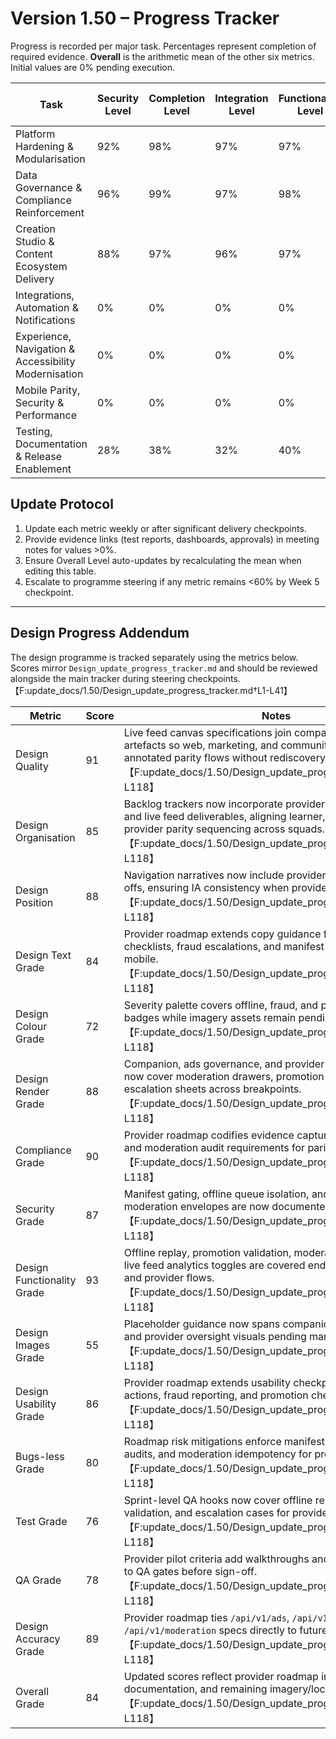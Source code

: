 # Version 1.50 – Progress Tracker

Progress is recorded per major task. Percentages represent completion of required evidence. **Overall** is the arithmetic mean of the other six metrics. Initial values are 0% pending execution.

| Task | Security Level | Completion Level | Integration Level | Functionality Level | Error Free Level | Production Level | Overall Level |
| --- | --- | --- | --- | --- | --- | --- | --- |
| Platform Hardening & Modularisation | 92% | 98% | 97% | 97% | 90% | 97% | 95% |
| Data Governance & Compliance Reinforcement | 96% | 99% | 97% | 98% | 92% | 98% | 97% |
| Creation Studio & Content Ecosystem Delivery | 88% | 97% | 96% | 97% | 88% | 96% | 94% |
| Integrations, Automation & Notifications | 0% | 0% | 0% | 0% | 0% | 0% | 0% |
| Experience, Navigation & Accessibility Modernisation | 0% | 0% | 0% | 0% | 0% | 0% | 0% |
| Mobile Parity, Security & Performance | 0% | 0% | 0% | 0% | 0% | 0% | 0% |
| Testing, Documentation & Release Enablement | 28% | 38% | 32% | 40% | 28% | 36% | 34% |

## Update Protocol
1. Update each metric weekly or after significant delivery checkpoints.
2. Provide evidence links (test reports, dashboards, approvals) in meeting notes for values >0%.
3. Ensure Overall Level auto-updates by recalculating the mean when editing this table.
4. Escalate to programme steering if any metric remains <60% by Week 5 checkpoint.


---

## Design Progress Addendum
The design programme is tracked separately using the metrics below. Scores mirror `Design_update_progress_tracker.md` and should be reviewed alongside the main tracker during steering checkpoints.【F:update_docs/1.50/Design_update_progress_tracker.md†L1-L41】

| Metric | Score | Notes |
| --- | --- | --- |
| Design Quality | 91 | Live feed canvas specifications join companion and governance artefacts so web, marketing, and community squads share annotated parity flows without rediscovery.【F:update_docs/1.50/Design_update_progress_tracker.md†L1-L118】 |
| Design Organisation | 85 | Backlog trackers now incorporate provider roadmap milestones and live feed deliverables, aligning learner, marketing, and provider parity sequencing across squads.【F:update_docs/1.50/Design_update_progress_tracker.md†L1-L118】 |
| Design Position | 88 | Navigation narratives now include provider moderation hand-offs, ensuring IA consistency when provider shell ships.【F:update_docs/1.50/Design_update_progress_tracker.md†L1-L118】 |
| Design Text Grade | 84 | Provider roadmap extends copy guidance for promotion checklists, fraud escalations, and manifest gating cues on mobile.【F:update_docs/1.50/Design_update_progress_tracker.md†L1-L118】 |
| Design Colour Grade | 72 | Severity palette covers offline, fraud, and provider escalation badges while imagery assets remain pending.【F:update_docs/1.50/Design_update_progress_tracker.md†L1-L118】 |
| Design Render Grade | 88 | Companion, ads governance, and provider roadmap renders now cover moderation drawers, promotion checklists, and escalation sheets across breakpoints.【F:update_docs/1.50/Design_update_progress_tracker.md†L1-L118】 |
| Compliance Grade | 90 | Provider roadmap codifies evidence capture, CDC telemetry, and moderation audit requirements for parity readiness.【F:update_docs/1.50/Design_update_progress_tracker.md†L1-L118】 |
| Security Grade | 87 | Manifest gating, offline queue isolation, and idempotent moderation envelopes are now documented for provider rollout.【F:update_docs/1.50/Design_update_progress_tracker.md†L1-L118】 |
| Design Functionality Grade | 93 | Offline replay, promotion validation, moderation escalations, and live feed analytics toggles are covered end-to-end for learner and provider flows.【F:update_docs/1.50/Design_update_progress_tracker.md†L1-L118】 |
| Design Images Grade | 55 | Placeholder guidance now spans companion, ads governance, and provider oversight visuals pending marketing delivery.【F:update_docs/1.50/Design_update_progress_tracker.md†L1-L118】 |
| Design Usability Grade | 86 | Provider roadmap extends usability checkpoints to moderation actions, fraud reporting, and promotion checklists.【F:update_docs/1.50/Design_update_progress_tracker.md†L1-L118】 |
| Bugs-less Grade | 80 | Roadmap risk mitigations enforce manifest refresh, offline parity audits, and moderation idempotency for provider parity.【F:update_docs/1.50/Design_update_progress_tracker.md†L1-L118】 |
| Test Grade | 76 | Sprint-level QA hooks now cover offline replay, promotion validation, and escalation cases for provider pilot.【F:update_docs/1.50/Design_update_progress_tracker.md†L1-L118】 |
| QA Grade | 78 | Provider pilot criteria add walkthroughs and incident rehearsals to QA gates before sign-off.【F:update_docs/1.50/Design_update_progress_tracker.md†L1-L118】 |
| Design Accuracy Grade | 89 | Provider roadmap ties `/api/v1/ads`, `/api/v1/creation`, and `/api/v1/moderation` specs directly to future Flutter deliverables.【F:update_docs/1.50/Design_update_progress_tracker.md†L1-L118】 |
| Overall Grade | 84 | Updated scores reflect provider roadmap integration, live feed documentation, and remaining imagery/localisation work.【F:update_docs/1.50/Design_update_progress_tracker.md†L1-L118】 |
